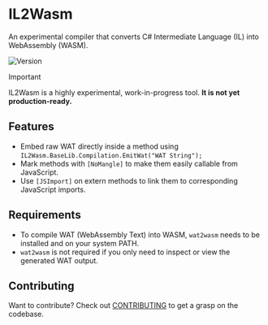 # IL2Wasm
An experimental compiler that converts C# Intermediate Language (IL) into WebAssembly (WASM).

![Version](https://img.shields.io/badge/Version-0.0.1-orange)
> [!IMPORTANT]
> IL2Wasm is a highly experimental, work-in-progress tool. **It is not yet production-ready.**

## Features
- Embed raw WAT directly inside a method using `IL2Wasm.BaseLib.Compilation.EmitWat("WAT String");`
- Mark methods with `[NoMangle]` to make them easily callable from JavaScript.
- Use `[JSImport]` on extern methods to link them to corresponding JavaScript imports.

## Requirements
- To compile WAT (WebAssembly Text) into WASM, `wat2wasm` needs to be installed and on your system PATH.
- `wat2wasm` is not required if you only need to inspect or view the generated WAT output.

## Contributing
Want to contribute? Check out [CONTRIBUTING](CONTRIBUTING.md) to get a grasp on the codebase.
